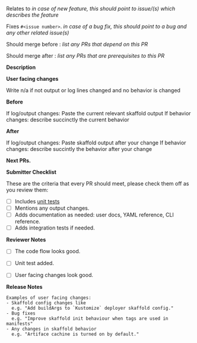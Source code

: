 <!-- 🎉🎉🎉 Thank you for the PR!!! 🎉🎉🎉 -->


Relates to _in case of new feature, this should point to issue/(s) which describes the feature_

Fixes `#<issue number>`. _in case of a bug fix, this should point to a bug and any other related issue(s)_

Should merge before : _list any PRs that depend on this PR_

Should merge after : _list any PRs that are prerequisites to this PR_

**Description**

<!-- Describe your changes here- ideally you can get that description straight from
your descriptive commit message(s)! -->

**User facing changes**

Write n/a if not output or log lines changed and no behavior is changed

**Before**

If log/output changes: Paste the current relevant skaffold output
If behavior changes: describe succinctly the current behavior

**After**

If log/output changes: Paste skaffold output after your change
If behavior changes: describe succintly the behavior after your change

**Next PRs.**

<!-- In this section describe a list of follow up PRs if the current PR is a part of big feature change.
See example https://github.com/GoogleContainerTools/skaffold/pull/2811
Write n/a if not applicable.
-->


**Submitter Checklist**

These are the criteria that every PR should meet, please check them off as you
review them:

- [ ] Includes [unit tests](../DEVELOPMENT.md#creating-a-pr)
- [ ] Mentions any output changes.
- [ ] Adds documentation as needed: user docs, YAML reference, CLI reference.
- [ ] Adds integration tests if needed.

<!--
_See [the contribution guide](../CONTRIBUTING.md) for more details._
Double check this list of stuff that's easy to miss:
- If you are adding [a example to the `examples` dir](https://github.com/GoogleContainerTools/skaffold/tree/master/examples), please copy them to [`integration/examples`](https://github.com/GoogleContainerTools/skaffold/tree/master/integration/examples)
- Every new example added in [`integration/examples` dir](https://github.com/GoogleContainerTools/skaffold/tree/master/integration/examples), should be tested in [integration test](https://github.com/GoogleContainerTools/skaffold/tree/master/integration)
-->

**Reviewer Notes**

- [ ] The code flow looks good. 
- [ ] Unit test added.
- [ ] User facing changes look good.


**Release Notes**

<!-- 
Describe any user facing changes here so maintainer can include it in the release notes, or delete this block.
-->

```
Examples of user facing changes:
- Skaffold config changes like
  e.g. "Add buildArgs to `Kustomize` deployer skaffold config."
- Bug fixes
  e.g. "Improve skaffold init behaviour when tags are used in manifests"
- Any changes in skaffold behavior
  e.g. "Artiface cachine is turned on by default."

```
